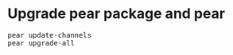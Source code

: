 <!--
title : Upgrade pear package and pear
author : Roman Ožana <ozana@omdesign.cz>
date : 9.7.2013 11:36:08
tags : pear, PHP, upgrade
-->

# Upgrade pear package and pear

<pre>pear update-channels
pear upgrade-all</pre><p</p>